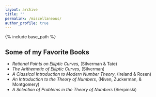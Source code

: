 ```yaml
---
layout: archive
title: ""
permalink: /miscellaneous/
author_profile: true
---
```


{% include base_path %}

## Some of my Favorite Books
 * _Rational Points on Elliptic Curves_, (Silverman & Tate)
 * _The Arithemetic of Elliptic Curves_, (Silverman)
 * _A Classical Introduction to Modern Number Theory_, (Ireland & Rosen)
 * _An Introduction to the Theory of Numbers_, (Niven, Zuckerman, & Montgomery)
 * _A Selection of Problems in the Theory of Numbers_ (Sierpinski)

